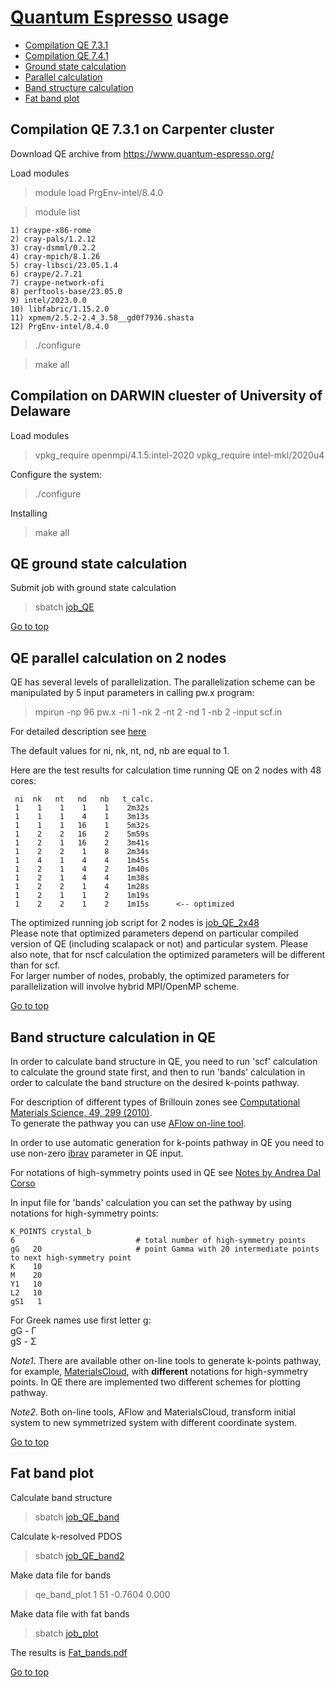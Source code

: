 # [Quantum Espresso](https://www.quantum-espresso.org/) usage

* [Compilation QE 7.3.1](#compilation-qe-731-on-carpenter-cluster)
* [Compilation QE 7.4.1](#compilation-qe-731-on-carpenter-cluster)
* [Ground state calculation](#qe-ground-state-calculation)
* [Parallel calculation](#qe-parallel-calculation-on-2-nodes)    
* [Band structure calculation](#band-structure-calculation-in-qe)
* [Fat band plot](#fat-band-plot)


## Compilation QE 7.3.1 on Carpenter cluster

Download QE archive from https://www.quantum-espresso.org/

Load modules
> module load PrgEnv-intel/8.4.0

> module list

```
1) craype-x86-rome
2) cray-pals/1.2.12
3) cray-dsmml/0.2.2
4) cray-mpich/8.1.26
5) cray-libsci/23.05.1.4
6) craype/2.7.21
7) craype-network-ofi
8) perftools-base/23.05.0
9) intel/2023.0.0
10) libfabric/1.15.2.0
11) xpmem/2.5.2-2.4_3.58__gd0f7936.shasta
12) PrgEnv-intel/8.4.0
```        

> ./configure

> make all

## Compilation on DARWIN cluester of University of Delaware

Load modules
> vpkg_require openmpi/4.1.5:intel-2020
> vpkg_require intel-mkl/2020u4

Configure the system:
> ./configure

Installing 
> make all




## QE ground state calculation

Submit job with ground state calculation

> sbatch [job_QE](https://github.com/Dmitry-Skachkov/QE_examples/blob/main/Example_01/job_QE)     

[Go to top](#quantum-espresso-usage)       


## QE parallel calculation on 2 nodes

QE has several levels of parallelization. The parallelization scheme can be manipulated by 5 input parameters in calling pw.x program:    

> mpirun -np 96 pw.x -ni 1 -nk 2 -nt 2 -nd 1 -nb 2 -input scf.in   

For detailed description see [here](https://www.quantum-espresso.org/Doc/user_guide/node20.html)   

The default values for ni, nk, nt, nd, nb are equal to 1.     

Here are the test results for calculation time running QE on 2 nodes with 48 cores:   

```
 ni  nk   nt   nd   nb   t_calc.
 1    1    1    1    1    2m32s
 1    1    1    4    1    3m13s
 1    1    1   16    1    5m32s
 1    2    2   16    2    5m59s
 1    2    1   16    2    3m41s
 1    2    2    1    8    2m34s
 1    4    1    4    4    1m45s
 1    2    1    4    2    1m40s
 1    2    1    4    4    1m38s
 1    2    2    1    4    1m28s
 1    2    1    1    2    1m19s
 1    2    2    1    2    1m15s      <-- optimized
```
The optimized running job script for 2 nodes is [job_QE_2x48](https://github.com/Dmitry-Skachkov/Yambo_examples/blob/main/Example_04/job_QE_2x48)    
Please note that optimized parameters depend on particular compiled version of QE (including scalapack or not) and particular system. Please also note, that for nscf calculation the optimized parameters will be different than for scf.    
For larger number of nodes, probably, the optimized parameters for parallelization will involve hybrid MPI/OpenMP scheme.     


[Go to top](#quantum-espresso-usage)    

## Band structure calculation in QE     

In order to calculate band structure in QE, you need to run 'scf' calculation to calculate the ground state first, and then to run 'bands' calculation in order to calculate the band structure on the desired k-points pathway.

For description of different types of Brillouin zones see [Computational Materials Science, 49, 299 (2010)](https://doi.org/10.1016/j.commatsci.2010.05.010).   
To generate the pathway you can use [AFlow on-line tool](https://aflow.org/aflow-online/).  

In order to use automatic generation for k-points pathway in QE you need to use non-zero [ibrav](https://www.quantum-espresso.org/Doc/INPUT_PW.html#idm218) parameter in QE input. 

For notations of high-symmetry points used in QE see [Notes by Andrea Dal Corso](Example_02/A.Dal_Corso__Brillouin_zones.pdf)   

In input file for 'bands' calculation you can set the pathway by using notations for high-symmetry points:   
```
K_POINTS crystal_b
6                           # total number of high-symmetry points
gG   20                     # point Gamma with 20 intermediate points to next high-symmetry point 
K    10
M    20
Y1   10
L2   10
gS1   1
```

For Greek names use first letter g:     
gG - &Gamma;     
gS - &Sigma;   

*Note1*. There are available other on-line tools to generate k-points pathway, for example, [MaterialsCloud](https://www.materialscloud.org/work/tools/seekpath), with **different** notations for high-symmetry points. In QE there are implemented two different schemes for plotting pathway.    

*Note2*. Both on-line tools, AFlow and MaterialsCloud, transform initial system to new symmetrized system with different coordinate system. 

[Go to top](#quantum-espresso-usage)    

## Fat band plot  

Calculate band structure

> sbatch [job_QE_band](Example_03/job_QE_band)

Calculate k-resolved PDOS

> sbatch [job_QE_band2](Example_03/job_QE_band2)

Make data file for bands

> qe_band_plot 1 51 -0.7604 0.000

Make data file with fat bands

> sbatch [job_plot](Example_03/job_plot)

The results is [Fat_bands.pdf](Example_03/Fat_bands.pdf)

[Go to top](#quantum-espresso-usage)   

